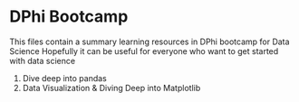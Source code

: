 # DPhi Bootcamp
This files contain a summary learning resources in DPhi bootcamp for Data Science
Hopefully it can be useful for everyone who want to get started with data science
1. Dive deep into pandas 
2. Data Visualization & Diving Deep into Matplotlib


